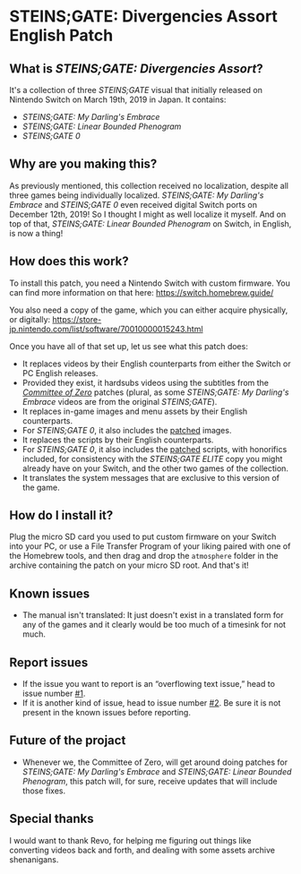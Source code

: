 # STEINS;GATE: Divergencies Assort English Patch

## What is *STEINS;GATE: Divergencies Assort*?

It's a collection of three *STEINS;GATE* visual that initially released on Nintendo Switch on March 19th, 2019 in Japan. It contains:
* *STEINS;GATE: My Darling's Embrace*
* *STEINS;GATE: Linear Bounded Phenogram*
* *STEINS;GATE 0*

## Why are you making this?

As previously mentioned, this collection received no localization, despite all three games being individually localized. *STEINS;GATE: My Darling's Embrace* and *STEINS;GATE 0* even received digital Switch ports on December 12th, 2019! So I thought I might as well localize it myself. And on top of that, *STEINS;GATE: Linear Bounded Phenogram* on Switch, in English, is now a thing!

## How does this work?

To install this patch, you need a Nintendo Switch with custom firmware. You can find more information on that here:
https://switch.homebrew.guide/

You also need a copy of the game, which you can either acquire physically, or digitally:
https://store-jp.nintendo.com/list/software/70010000015243.html

Once you have all of that set up, let us see what this patch does:
* It replaces videos by their English counterparts from either the Switch or PC English releases.
* Provided they exist, it hardsubs videos using the subtitles from the *[Committee of Zero](https://sonome.dareno.me/projects/)* patches (plural, as some *STEINS;GATE: My Darling's Embrace* videos are from the original *STEINS;GATE*).
* It replaces in-game images and menu assets by their English counterparts.
* For *STEINS;GATE 0*, it also includes the [patched](https://sonome.dareno.me/projects/sg0-steam.html) images.
* It replaces the scripts by their English counterparts.
* For *STEINS;GATE 0*, it also includes the [patched](https://sonome.dareno.me/projects/sg0-steam.html) scripts, with honorifics included, for consistency with the *STEINS;GATE ELITE* copy you might already have on your Switch, and the other two games of the collection.
* It translates the system messages that are exclusive to this version of the game.

## How do I install it?

Plug the micro SD card you used to put custom firmware on your Switch into your PC, or use a File Transfer Program of your liking paired with one of the Homebrew tools, and then drag and drop the `atmosphere` folder in the archive containing the patch on your micro SD root. And that's it!

## Known issues

* The manual isn't translated: It just doesn't exist in a translated form for any of the games and it clearly would be too much of a timesink for not much.

## Report issues

* If the issue you want to report is an “overflowing text issue,” head to issue number [#1](https://github.com/Enorovan/sgda-patch/issues/1).
* If it is another kind of issue, head to issue number [#2](https://github.com/Enorovan/sgda-patch/issues/2). Be sure it is not present in the known issues before reporting.


## Future of the projact

* Whenever we, the Committee of Zero, will get around doing patches for *STEINS;GATE: My Darling's Embrace* and *STEINS;GATE: Linear Bounded Phenogram*, this patch will, for sure, receive updates that will include those fixes.

## Special thanks

I would want to thank Revo, for helping me figuring out things like converting videos back and forth, and dealing with some assets archive shenanigans.
